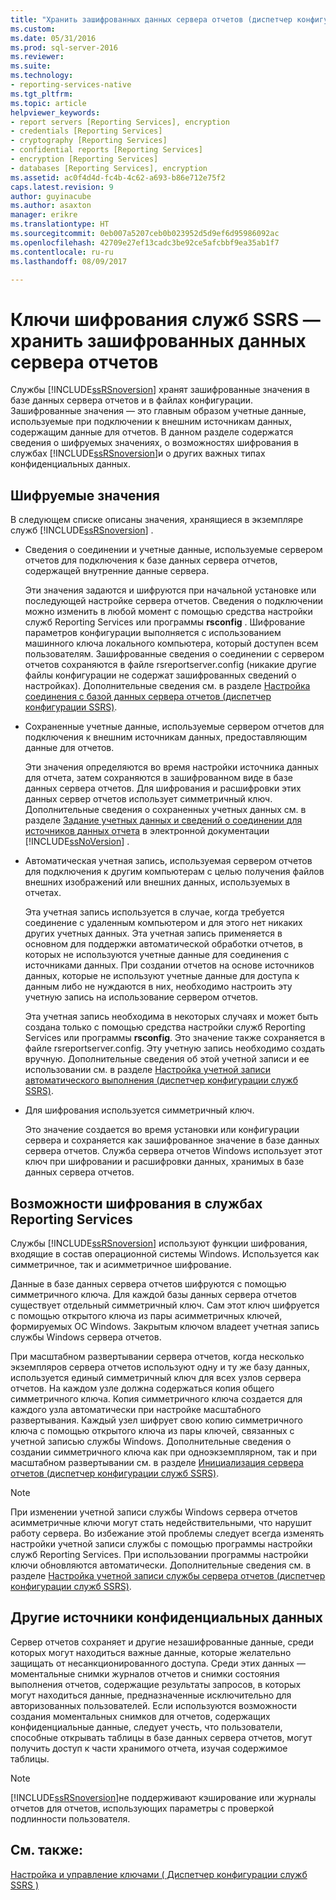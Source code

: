 ```yaml
---
title: "Хранить зашифрованных данных сервера отчетов (диспетчер конфигурации служб SSRS) | Документы Microsoft"
ms.custom: 
ms.date: 05/31/2016
ms.prod: sql-server-2016
ms.reviewer: 
ms.suite: 
ms.technology:
- reporting-services-native
ms.tgt_pltfrm: 
ms.topic: article
helpviewer_keywords:
- report servers [Reporting Services], encryption
- credentials [Reporting Services]
- cryptography [Reporting Services]
- confidential reports [Reporting Services]
- encryption [Reporting Services]
- databases [Reporting Services], encryption
ms.assetid: ac0f4d4d-fc4b-4c62-a693-b86e712e75f2
caps.latest.revision: 9
author: guyinacube
ms.author: asaxton
manager: erikre
ms.translationtype: HT
ms.sourcegitcommit: 0eb007a5207ceb0b023952d5d9ef6d95986092ac
ms.openlocfilehash: 42709e27ef13cadc3be92ce5afcbbf9ea35ab1f7
ms.contentlocale: ru-ru
ms.lasthandoff: 08/09/2017

---
```

# <a name="ssrs-encryption-keys---store-encrypted-report-server-data"></a>Ключи шифрования служб SSRS — хранить зашифрованных данных сервера отчетов
  Службы [!INCLUDE[ssRSnoversion](../../includes/ssrsnoversion-md.md)] хранят зашифрованные значения в базе данных сервера отчетов и в файлах конфигурации. Зашифрованные значения — это главным образом учетные данные, используемые при подключении к внешним источникам данных, содержащим данные для отчетов. В данном разделе содержатся сведения о шифруемых значениях, о возможностях шифрования в службах [!INCLUDE[ssRSnoversion](../../includes/ssrsnoversion-md.md)]и о других важных типах конфиденциальных данных.  
  
## <a name="encrypted-values"></a>Шифруемые значения  
 В следующем списке описаны значения, хранящиеся в экземпляре служб [!INCLUDE[ssRSnoversion](../../includes/ssrsnoversion-md.md)] .  
  
-   Сведения о соединении и учетные данные, используемые сервером отчетов для подключения к базе данных сервера отчетов, содержащей внутренние данные сервера.  
  
     Эти значения задаются и шифруются при начальной установке или последующей настройке сервера отчетов. Сведения о подключении можно изменить в любой момент с помощью средства настройки служб Reporting Services или программы **rsconfig** . Шифрование параметров конфигурации выполняется с использованием машинного ключа локального компьютера, который доступен всем пользователям. Зашифрованные сведения о соединении с сервером отчетов сохраняются в файле rsreportserver.config (никакие другие файлы конфигурации не содержат зашифрованных сведений о настройках). Дополнительные сведения см. в разделе [Настройка соединения с базой данных сервера отчетов (диспетчер конфигурации SSRS)](../../reporting-services/install-windows/configure-a-report-server-database-connection-ssrs-configuration-manager.md).  
  
-   Сохраненные учетные данные, используемые сервером отчетов для подключения к внешним источникам данных, предоставляющим данные для отчетов.  
  
     Эти значения определяются во время настройки источника данных для отчета, затем сохраняются в зашифрованном виде в базе данных сервера отчетов. Для шифрования и расшифровки этих данных сервер отчетов использует симметричный ключ. Дополнительные сведения о сохраненных учетных данных см. в разделе [Задание учетных данных и сведений о соединении для источников данных отчета](../../reporting-services/report-data/specify-credential-and-connection-information-for-report-data-sources.md) в электронной документации [!INCLUDE[ssNoVersion](../../includes/ssnoversion-md.md)] .  
  
-   Автоматическая учетная запись, используемая сервером отчетов для подключения к другим компьютерам с целью получения файлов внешних изображений или внешних данных, используемых в отчетах.  
  
     Эта учетная запись используется в случае, когда требуется соединение с удаленным компьютером и для этого нет никаких других учетных данных. Эта учетная запись применяется в основном для поддержки автоматической обработки отчетов, в которых не используются учетные данные для соединения с источниками данных. При создании отчетов на основе источников данных, которые не используют учетные данные для доступа к данным либо не нуждаются в них, необходимо настроить эту учетную запись на использование сервером отчетов.  
  
     Эта учетная запись необходима в некоторых случаях и может быть создана только с помощью средства настройки служб Reporting Services или программы **rsconfig**. Это значение также сохраняется в файле rsreportserver.config. Эту учетную запись необходимо создать вручную. Дополнительные сведения об этой учетной записи и ее использовании см. в разделе [Настройка учетной записи автоматического выполнения (диспетчер конфигурации служб SSRS)](../../reporting-services/install-windows/configure-the-unattended-execution-account-ssrs-configuration-manager.md).  
  
-   Для шифрования используется симметричный ключ.  
  
     Это значение создается во время установки или конфигурации сервера и сохраняется как зашифрованное значение в базе данных сервера отчетов. Служба сервера отчетов Windows использует этот ключ при шифровании и расшифровки данных, хранимых в базе данных сервера отчетов.  
  
## <a name="encryption-functionality-in-reporting-services"></a>Возможности шифрования в службах Reporting Services  
 Службы [!INCLUDE[ssRSnoversion](../../includes/ssrsnoversion-md.md)] используют функции шифрования, входящие в состав операционной системы Windows. Используется как симметричное, так и асимметричное шифрование.  
  
 Данные в базе данных сервера отчетов шифруются с помощью симметричного ключа. Для каждой базы данных сервера отчетов существует отдельный симметричный ключ. Сам этот ключ шифруется с помощью открытого ключа из пары асимметричных ключей, формируемых ОС Windows. Закрытым ключом владеет учетная запись службы Windows сервера отчетов.  
  
 При масштабном развертывании сервера отчетов, когда несколько экземпляров сервера отчетов используют одну и ту же базу данных, используется единый симметричный ключ для всех узлов сервера отчетов. На каждом узле должна содержаться копия общего симметричного ключа. Копия симметричного ключа создается для каждого узла автоматически при настройке масштабного развертывания. Каждый узел шифрует свою копию симметричного ключа с помощью открытого ключа из пары ключей, связанных с учетной записью службы Windows. Дополнительные сведения о создании симметричного ключа как при одноэкземплярном, так и при масштабном развертывании см. в разделе [Инициализация сервера отчетов (диспетчер конфигурации служб SSRS)](../../reporting-services/install-windows/ssrs-encryption-keys-initialize-a-report-server.md).  
  
> [!NOTE]  
>  При изменении учетной записи службы Windows сервера отчетов асимметричные ключи могут стать недействительными, что нарушит работу сервера. Во избежание этой проблемы следует всегда изменять настройки учетной записи службы с помощью программы настройки служб Reporting Services. При использовании программы настройки ключи обновляются автоматически. Дополнительные сведения см. в разделе [Настройка учетной записи службы сервера отчетов (диспетчер конфигурации служб SSRS)](../../reporting-services/install-windows/configure-the-report-server-service-account-ssrs-configuration-manager.md).  
  
## <a name="other-sources-of-confidential-data"></a>Другие источники конфиденциальных данных  
 Сервер отчетов сохраняет и другие незашифрованные данные, среди которых могут находиться важные данные, которые желательно защищать от несанкционированного доступа. Среди этих данных — моментальные снимки журналов отчетов и снимки состояния выполнения отчетов, содержащие результаты запросов, в которых могут находиться данные, предназначенные исключительно для авторизованных пользователей. Если используются возможности создания моментальных снимков для отчетов, содержащих конфиденциальные данные, следует учесть, что пользователи, способные открывать таблицы в базе данных сервера отчетов, могут получить доступ к части хранимого отчета, изучая содержимое таблицы.  
  
> [!NOTE]  
>  [!INCLUDE[ssRSnoversion](../../includes/ssrsnoversion-md.md)]не поддерживают кэширование или журналы отчетов для отчетов, использующих параметры с проверкой подлинности пользователя.  
  
## <a name="see-also"></a>См. также:  
 [Настройка и управление ключами &#40; Диспетчер конфигурации служб SSRS &#41;](../../reporting-services/install-windows/ssrs-encryption-keys-manage-encryption-keys.md)  
  
  

